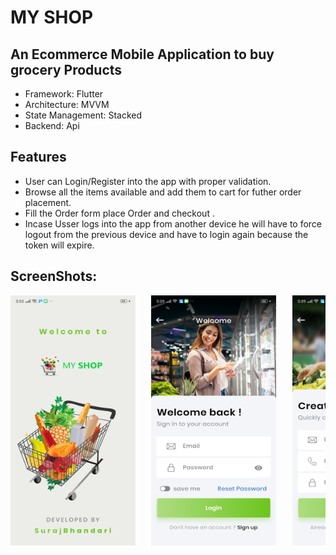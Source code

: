 # MY SHOP

## An Ecommerce Mobile Application to buy grocery Products

- Framework: Flutter
- Architecture: MVVM
 - State Management: Stacked
- Backend: Api


## Features

- User can Login/Register into the app  with proper validation.
- Browse all the items available and add them to cart for futher order placement.
- Fill the Order form  place Order and checkout .
- Incase Usser logs into the app from another device he will have to force logout from the previous device and have to login again  because the token will expire.

## ScreenShots:


<pre>
<img src="https://github.com/surajbhandari1/my_shop/blob/master/Screenshots/Screenshot_2022-05-10-17-03-57-96_33cf124f4747fb6d2e1184a86dae31d0.png?raw=true"  width="200" height="400">   <img src="https://github.com/surajbhandari1/my_shop/blob/master/Screenshots/Screenshot_2022-05-10-17-09-38-19_33cf124f4747fb6d2e1184a86dae31d0.png?raw=true"  width="200" height="400">   <img src="https://github.com/surajbhandari1/my_shop/blob/master/Screenshots/Screenshot_2022-05-10-17-09-42-10_33cf124f4747fb6d2e1184a86dae31d0.png?raw=true"  width="200" height="400">   <img src="https://github.com/surajbhandari1/my_shop/blob/master/Screenshots/Screenshot_2022-05-10-17-10-40-13_33cf124f4747fb6d2e1184a86dae31d0.png?raw=true"  width="200" height="400">   <img src="https://github.com/surajbhandari1/my_shop/blob/master/Screenshots/Screenshot_2022-05-10-17-10-45-98_33cf124f4747fb6d2e1184a86dae31d0.png?raw=true"  width="200" height="400">   <img src="https://github.com/surajbhandari1/my_shop/blob/master/Screenshots/Screenshot_2022-05-10-17-10-58-30_33cf124f4747fb6d2e1184a86dae31d0.png?raw=true"  width="200" height="400">   <img src="https://github.com/surajbhandari1/my_shop/blob/master/Screenshots/Screenshot_2022-05-10-17-12-14-40_33cf124f4747fb6d2e1184a86dae31d0.png?raw=true"  width="200" height="400">   <img src="https://github.com/surajbhandari1/my_shop/blob/master/Screenshots/Screenshot_2022-05-10-17-12-17-73_33cf124f4747fb6d2e1184a86dae31d0.png?raw=true"  width="200" height="400">   <img src="https://github.com/surajbhandari1/my_shop/blob/master/Screenshots/Screenshot_2022-05-10-17-12-38-22_33cf124f4747fb6d2e1184a86dae31d0.png?raw=true"  width="200" height="400">

</pre>

